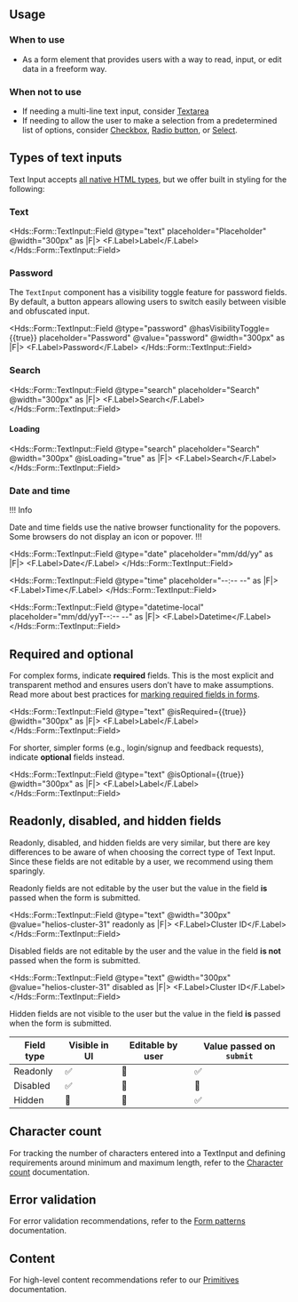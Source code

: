 ## Usage

### When to use

- As a form element that provides users with a way to read, input, or edit data in a freeform way.

### When not to use

- If needing a multi-line text input, consider [Textarea](/components/form/textarea)
- If needing to allow the user to make a selection from a predetermined list of options, consider [Checkbox](/components/form/checkbox), [Radio button](/components/form/radio), or [Select](/components/form/select).

## Types of text inputs

Text Input accepts [all native HTML types](https://developer.mozilla.org/en-US/docs/Web/HTML/Element/input#input_types), but we offer built in styling for the following:

### Text

<Hds::Form::TextInput::Field @type="text" placeholder="Placeholder" @width="300px" as |F|>
  <F.Label>Label</F.Label>
</Hds::Form::TextInput::Field>

### Password

The `TextInput` component has a visibility toggle feature for password fields. By default, a button appears allowing users to switch easily between visible and obfuscated input.

<Hds::Form::TextInput::Field @type="password" @hasVisibilityToggle={{true}} placeholder="Password" @value="password" @width="300px" as |F|>
  <F.Label>Password</F.Label>
</Hds::Form::TextInput::Field>

### Search

<Hds::Form::TextInput::Field @type="search" placeholder="Search" @width="300px" as |F|>
  <F.Label>Search</F.Label>
</Hds::Form::TextInput::Field>

#### Loading

<Hds::Form::TextInput::Field @type="search" placeholder="Search" @width="300px" @isLoading="true" as |F|>
  <F.Label>Search</F.Label>
</Hds::Form::TextInput::Field>

### Date and time

!!! Info

Date and time fields use the native browser functionality for the popovers. Some browsers do not display an icon or popover.
!!!

<Hds::Form::TextInput::Field @type="date" placeholder="mm/dd/yy" as |F|>
  <F.Label>Date</F.Label>
</Hds::Form::TextInput::Field>

<Hds::Form::TextInput::Field @type="time" placeholder="--:-- --" as |F|>
  <F.Label>Time</F.Label>
</Hds::Form::TextInput::Field>

<Hds::Form::TextInput::Field @type="datetime-local" placeholder="mm/dd/yyT--:-- --" as |F|>
  <F.Label>Datetime</F.Label>
</Hds::Form::TextInput::Field>

## Required and optional

For complex forms, indicate **required** fields. This is the most explicit and transparent method and ensures users don’t have to make assumptions. Read more about best practices for [marking required fields in forms](https://www.nngroup.com/articles/required-fields/).

<Hds::Form::TextInput::Field @type="text" @isRequired={{true}} @width="300px" as |F|>
  <F.Label>Label</F.Label>
</Hds::Form::TextInput::Field>

For shorter, simpler forms (e.g., login/signup and feedback requests), indicate **optional** fields instead.

<Hds::Form::TextInput::Field @type="text" @isOptional={{true}} @width="300px" as |F|>
  <F.Label>Label</F.Label>
</Hds::Form::TextInput::Field>

## Readonly, disabled, and hidden fields

Readonly, disabled, and hidden fields are very similar, but there are key differences to be aware of when choosing the correct type of Text Input. Since these fields are not editable by a user, we recommend using them sparingly.

Readonly fields are not editable by the user but the value in the field **is** passed when the form is submitted.

<Hds::Form::TextInput::Field @type="text" @width="300px" @value="helios-cluster-31" readonly as |F|>
  <F.Label>Cluster ID</F.Label>
</Hds::Form::TextInput::Field>

Disabled fields are not editable by the user and the value in the field **is not** passed when the form is submitted.

<Hds::Form::TextInput::Field @type="text" @width="300px" @value="helios-cluster-31" disabled as |F|>
  <F.Label>Cluster ID</F.Label>
</Hds::Form::TextInput::Field>

Hidden fields are not visible to the user but the value in the field **is** passed when the form is submitted.

| Field type     | Visible in UI   | Editable by user    | Value passed on `submit`   |
|----------------|-----------------|---------------------|----------------------------|
| Readonly       | ✅              | 🚫                  | ✅                          |
| Disabled       | ✅              | 🚫                  | 🚫                          |                              
| Hidden         | 🚫              | 🚫                  | ✅                          |

## Character count

For tracking the number of characters entered into a TextInput and defining requirements around minimum and maximum length, refer to the [Character count](/components/form/primitives#formcharactercount) documentation.

## Error validation

For error validation recommendations, refer to the [Form patterns](/patterns/form-patterns?tab=validation) documentation.

## Content

For high-level content recommendations refer to our [Primitives](/components/form/primitives) documentation.